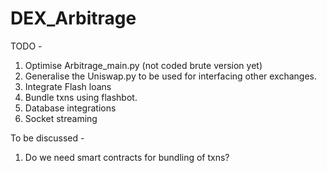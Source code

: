 # DEX_Arbitrage

TODO - 

1. Optimise Arbitrage_main.py (not coded brute version yet)
2. Generalise the Uniswap.py to be used for interfacing other exchanges.
3. Integrate Flash loans
4. Bundle txns using flashbot.
5. Database integrations
6. Socket streaming

To be discussed - 

1. Do we need smart contracts for bundling of txns?
